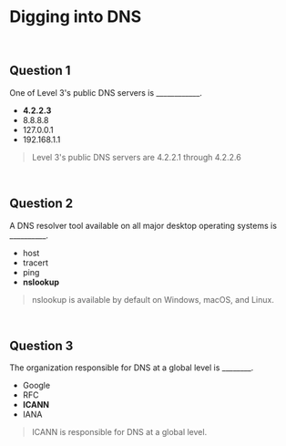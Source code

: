# Digging into DNS

<br>

## Question 1

One of Level 3's public DNS servers is ____________.

* **4.2.2.3**
* 8.8.8.8
* 127.0.0.1
* 192.168.1.1

> Level 3's public DNS servers are 4.2.2.1 through 4.2.2.6

<br>

## Question 2

A DNS resolver tool available on all major desktop operating systems is __________.

* host
* tracert
* ping
* **nslookup**

> nslookup is available by default on Windows, macOS, and Linux.

<br>

## Question 3

The organization responsible for DNS at a global level is ________.

* Google
* RFC
* **ICANN**
* IANA

> ICANN is responsible for DNS at a global level.
